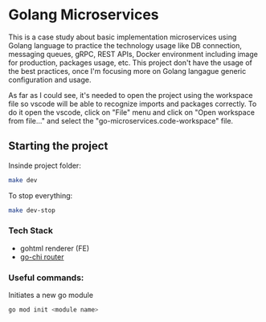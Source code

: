 # Golang Microservices

This is a case study about basic implementation microservices using Golang language to practice the technology usage like DB connection, messaging queues, gRPC, REST APIs, Docker environment including image for production, packages usage, etc. This project don't have the usage of the best practices, once I'm focusing more on Golang langague generic configuration and usage.

As far as I could see, it's needed to open the project using the workspace file so vscode will be able to recognize imports and packages correctly. To do it open the vscode, click on "File" menu and click on "Open workspace from file..." and select the "go-microservices.code-workspace" file.

## Starting the project

Insinde project folder:

```sh
make dev
```

To stop everything:

```sh
make dev-stop
```

### Tech Stack

- gohtml renderer (FE)
- [go-chi router](https://github.com/go-chi/chi)

### Useful commands:

Initiates a new go module

```sh
go mod init <module name>
```
